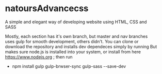 # natoursAdvancecss
A simple and elegant way of developing website using HTML, CSS and SASS

Mostly, each section has it's own branch, but master and nav branches uses gulp for smooth development, others didn't.
You can clone or download the repository and installs  dev dependeces simply by running
But makes sure node.js is installed into your system, or install from here https://www.nodejs.org ; then run 

* npm install gulp gulp-brwser-sync gulp-sass --save-dev 


